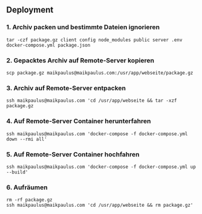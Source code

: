 ## Deployment
### 1. Archiv packen und bestimmte Dateien ignorieren
```
tar -czf package.gz client config node_modules public server .env docker-compose.yml package.json
```

### 2. Gepacktes Archiv auf Remote-Server kopieren
```
scp package.gz maikpaulus@maikpaulus.com:/usr/app/webseite/package.gz
```

### 3. Archiv auf Remote-Server entpacken
```
ssh maikpaulus@maikpaulus.com 'cd /usr/app/webseite && tar -xzf package.gz
```

### 4. Auf Remote-Server Container herunterfahren
```
ssh maikpaulus@maikpaulus.com 'docker-compose -f docker-compose.yml down --rmi all'
```

### 5. Auf Remote-Server Container hochfahren
```
ssh maikpaulus@maikpaulus.com 'docker-compose -f docker-compose.yml up --build'
```

### 6. Aufräumen
```
rm -rf package.gz
ssh maikpaulus@maikpaulus.com 'cd /usr/app/webseite && rm package.gz'
```